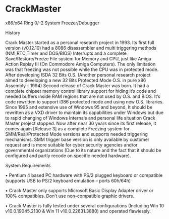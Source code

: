 # CrackMaster
x86/x64 Ring 0/-2 System Freezer/Debugger

History

Crack Master started as a personal research project in 1993. Its first full version (v0.12.10) had a 8086 disassembler and multi triggering methods (NMI,RTC,Timer and DOS/BIOS) Interrupts and a complete Save/Restore/Freeze File system for Memory and CPU, just like Amiga Action Replay III (On Commodore Amiga Computers). The only limitation was that freezing was not possible while the CPU was in protected mode. After developing ISDA 32 Bits O.S. (Another personal research project aimed to developing a new 32 Bits Protected Mode O.S. in pure x86 Assembly - 1994) Second release of Crack Master was born. It had a complete chipset memory control library support for hiding it’s code and needed buffers inside RAM regions that are not used by O.S. and BIOS. It’s code rewritten to support i386 protected mode and using new O.S. libraries. Since 1995 and extensive use of Windows 95 and beyond, It should be rewritten as a VXD driver to maintain its capabilities under Windows but due to rapid changing of Windows Internals and personal life situation Crack Master project stopped. Now after near 30 years since its first release, It comes again [Release 3] as a complete Freezing system for SMM/Real/Protected Mode versions and supports needed triggering mechanisms. SMM trigger base version is only available by customer request and is more suitable for cyber security agencies and/or governmental organizations (Due to its nature and the fact that it should be configured and partly recode on specific needed hardware).

System Requirements

•	Pentium 4 based PC hardware with PS/2 plugged keyboard or compatible  (supports USB to PS/2 keyboard emulation – ports 60h/64h)

•	Crack Master only supports Microsoft Basic Display Adapter driver or 100% compatibles. Don’t use non-compatible graphic drivers.

•	Crack Master is fully tested under several configurations (Including Win 10 v10.0.19045.2130 & Win 11 v10.0.22631.3880) and operated flawlessly.
